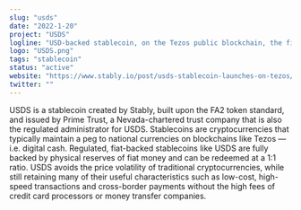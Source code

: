 ```yaml
---
slug: "usds"
date: "2022-1-20"
project: "USDS"
logline: "USD-backed stablecoin, on the Tezos public blockchain, the first product released as part of their ongoing collaboration with the Tezos ecosystem."
logo: "USDS.png"
tags: "stablecoin"
status: "active"
website: "https://www.stably.io/post/usds-stablecoin-launches-on-tezos/"
twitter: ""
---
```


USDS is a stablecoin created by Stably, built upon the FA2 token standard, and issued by Prime Trust, a Nevada-chartered trust company that is also the regulated administrator for USDS. Stablecoins are cryptocurrencies that typically maintain a peg to national currencies on blockchains like Tezos — i.e. digital cash. Regulated, fiat-backed stablecoins like USDS are fully backed by physical reserves of fiat money and can be redeemed at a 1:1 ratio.
USDS avoids the price volatility of traditional cryptocurrencies, while still retaining many of their useful characteristics such as low-cost, high-speed transactions and cross-border payments without the high fees of credit card processors or money transfer companies.
